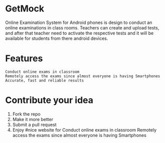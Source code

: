 # GetMock


Online Examination System for Android phones is design to conduct an online examinations in class rooms. Teachers can create and upload tests, and after that teacher need to activate the respective tests and it will be available for students from there android devices.

# Features

    Conduct online exams in classroom
    Remotely access the exams since almost everyone is having Smartphones
    Accurate, fast and reliable results
    
# Contribute your idea
1. Fork the repo
2. Make it more better
3. Submit a pull request
4. Enjoy
#nice website for Conduct online exams in classroom
Remotely access the exams since almost everyone is having Smartphones


